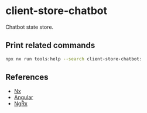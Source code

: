 # client-store-chatbot

Chatbot state store.

## Print related commands

```bash
npx nx run tools:help --search client-store-chatbot:
```

## References

- [Nx](https://nx.dev)
- [Angular](https://angular.io)
- [NgRx](https://ngrx.io/)
